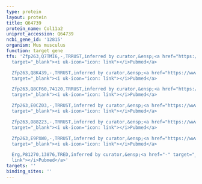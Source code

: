 ```yaml
---
type: protein
layout: protein
title: Q64739
protein_name: Col11a2
uniprot_accession: Q64739
ncbi_gene_id: '12815'
organism: Mus musculus
function: target gene
tfs: 'Zfp263,Q7TMI6,-,TRRUST,inferred by curator,&ensp;<a href="https://www.ncbi.nlm.nih.gov/pubmed/?term=12024037%5Buid%5D"
  target="_blank"><i uk-icon="icon: link"></i>Pubmed</a>

  Zfp263,Q8K439,-,TRRUST,inferred by curator,&ensp;<a href="https://www.ncbi.nlm.nih.gov/pubmed/?term=12024037%5Buid%5D"
  target="_blank"><i uk-icon="icon: link"></i>Pubmed</a>

  Zfp263,Q8CF60,74120,TRRUST,inferred by curator,&ensp;<a href="https://www.ncbi.nlm.nih.gov/pubmed/?term=12024037%5Buid%5D"
  target="_blank"><i uk-icon="icon: link"></i>Pubmed</a>

  Zfp263,E0CZ03,-,TRRUST,inferred by curator,&ensp;<a href="https://www.ncbi.nlm.nih.gov/pubmed/?term=12024037%5Buid%5D"
  target="_blank"><i uk-icon="icon: link"></i>Pubmed</a>

  Zfp263,O88223,-,TRRUST,inferred by curator,&ensp;<a href="https://www.ncbi.nlm.nih.gov/pubmed/?term=12024037%5Buid%5D"
  target="_blank"><i uk-icon="icon: link"></i>Pubmed</a>

  Zfp263,E9PXW0,-,TRRUST,inferred by curator,&ensp;<a href="https://www.ncbi.nlm.nih.gov/pubmed/?term=12024037%5Buid%5D"
  target="_blank"><i uk-icon="icon: link"></i>Pubmed</a>

  Erg,P81270,13876,TRED,inferred by curator,&ensp;<a href="-" target="_blank"><i uk-icon="icon:
  link"></i>Pubmed</a>'
targets: ''
binding_sites: ''
---
```


